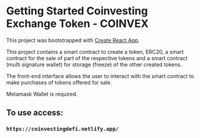 # Getting Started Coinvesting Exchange Token - COINVEX

This project was bootstrapped with [Create React App](https://github.com/facebook/create-react-app).

This project contains a smart contract to create a token, ERC20, a smart contract for the sale of part of the respective tokens and a smart contract (multi signature wallet) for storage (freeze) of the other created tokens.

The front-end interface allows the user to interact with the smart contract to make purchases of tokens offered for sale.

Metamask Wallet is required.

## To use access:

### `https://coinvestingdefi.netlify.app/`